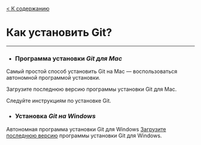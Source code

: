 [< К содержанию](./readme.md)

# **Как установить Git?**
---


- ### Программа установки *Git для Mac*
Самый простой способ установить Git на Mac — воспользоваться автономной программой установки.

Загрузите последнюю версию программы установки Git для Mac.

Следуйте инструкциям по установке Git.


- ### Установка *Git на Windows*
Автономная программа установки Git для Windows
[Загрузите последнюю версию](https://git-scm.com/downloads) программы установки Git для Windows.

